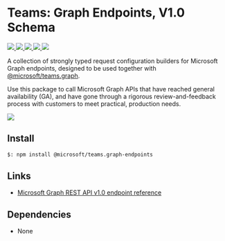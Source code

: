 # Teams: Graph Endpoints, V1.0 Schema

<p>
    <a href="https://www.npmjs.com/package/@microsoft/teams.graph-endpoints" target="_blank">
        <img src="https://img.shields.io/npm/v/@microsoft/teams.graph-endpoints/preview" />
    </a>
    <a href="https://www.npmjs.com/package/@microsoft/teams.graph-endpoints?activeTab=code" target="_blank">
        <img src="https://img.shields.io/bundlephobia/min/@microsoft/teams.graph-endpoints" />
    </a>
    <a href="https://www.npmjs.com/package/@microsoft/teams.graph-endpoints?activeTab=dependencies" target="_blank">
        <img src="https://img.shields.io/librariesio/release/npm/@microsoft/teams.graph-endpoints" />
    </a>
    <a href="https://www.npmjs.com/package/@microsoft/teams.graph-endpoints" target="_blank">
        <img src="https://img.shields.io/npm/dw/@microsoft/teams.graph-endpoints" />
    </a>
    <a href="https://microsoft.github.io/teams-ai" target="_blank">
        <img src="https://img.shields.io/badge/📖 docs-open-blue" />
    </a>
</p>

A collection of strongly typed request configuration builders for Microsoft Graph endpoints, designed to be used
together with <a href="https://www.npmjs.com/package/@microsoft/teams.graph" target="_blank">@microsoft/teams.graph</a>.

Use this package to call Microsoft Graph APIs that have reached general availability (GA), and have gone through a rigorous review-and-feedback process with customers to meet practical, production needs.

<a href="https://microsoft.github.io/teams-ai" target="_blank">
    <img src="https://img.shields.io/badge/📖 Getting Started-blue?style=for-the-badge" />
</a>

## Install

```bash
$: npm install @microsoft/teams.graph-endpoints
```

## Links

- [Microsoft Graph REST API v1.0 endpoint reference](https://learn.microsoft.com/en-us/graph/api/overview?view=graph-rest-1.0)

## Dependencies

- None
